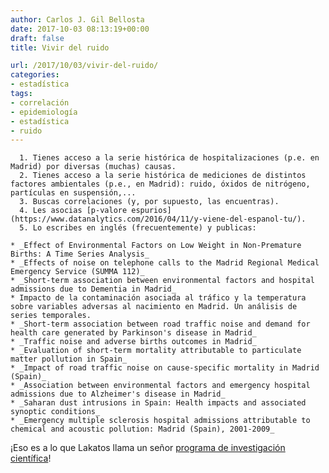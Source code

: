 ```yaml
---
author: Carlos J. Gil Bellosta
date: 2017-10-03 08:13:19+00:00
draft: false
title: Vivir del ruido

url: /2017/10/03/vivir-del-ruido/
categories:
- estadística
tags:
- correlación
- epidemiología
- estadística
- ruido
---
```



	  1. Tienes acceso a la serie histórica de hospitalizaciones (p.e. en Madrid) por diversas (muchas) causas.
	  2. Tienes acceso a la serie histórica de mediciones de distintos factores ambientales (p.e., en Madrid): ruido, óxidos de nitrógeno, partículas en suspensión,...
	  3. Buscas correlaciones (y, por supuesto, las encuentras).
	  4. Les asocias [p-valore espurios](https://www.datanalytics.com/2016/04/11/y-viene-del-espanol-tu/).
	  5. Lo escribes en inglés (frecuentemente) y publicas:

    * _Effect of Environmental Factors on Low Weight in Non-Premature Births: A Time Series Analysis_
    * _Effects of noise on telephone calls to the Madrid Regional Medical Emergency Service (SUMMA 112)_
    * _Short-term association between environmental factors and hospital admissions due to Dementia in Madrid_
    * Impacto de la contaminación asociada al tráfico y la temperatura sobre variables adversas al nacimiento en Madrid. Un análisis de series temporales.
    * _Short-term association between road traffic noise and demand for health care generated by Parkinson's disease in Madrid_
    * _Traffic noise and adverse births outcomes in Madrid_
    * _Evaluation of short-term mortality attributable to particulate matter pollution in Spain_
    * _Impact of road traffic noise on cause-specific mortality in Madrid (Spain)_
    * _Association between environmental factors and emergency hospital admissions due to Alzheimer's disease in Madrid_
    * _Saharan dust intrusions in Spain: Health impacts and associated synoptic conditions_
    * _Emergency multiple sclerosis hospital admissions attributable to chemical and acoustic pollution: Madrid (Spain), 2001-2009_



¡Eso es a lo que Lakatos llama un señor [programa de investigación científica](https://en.wikipedia.org/wiki/Imre_Lakatos#Research_programmes)!

